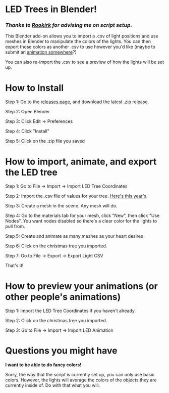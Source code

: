 # LED Trees in Blender!

### _Thanks to [Rookirk](https://github.com/Rookirk) for advising me on script setup._

This Blender add-on allows you to import a .csv of light positions and use meshes in Blender to manipulate the colors of the lights. You can then export those colors as another .csv to use however you'd like (maybe to submit an [animation somewhere](https://www.youtube.com/watch?v=WuMRJf6B5Q4)?)

You can also re-import the .csv to see a preview of how the lights will be set up.

# How to Install

Step 1: Go to the [releases page](https://github.com/ambiguousname/ParkerTreeBlenderAddOn/releases), and download the latest .zip release.

Step 2: Open Blender

Step 3: Click Edit -> Preferences

Step 4: Click "Install"

Step 5: Click on the .zip file you saved

# How to import, animate, and export the LED tree

Step 1: Go to File -> Import -> Import LED Tree Coordinates

Step 2: Import the .csv file of values for your tree. [Here's this year's](https://www.dropbox.com/s/lmccfutftplhh3b/coords_2021.csv?dl=0).

Step 3: Create a mesh in the scene. Any mesh will do.

Step 4: Go to the materials tab for your mesh, click "New", then click "Use Nodes". You want nodes disabled so there's a clear color for the lights to pull from.

Step 5: Create and animate as many meshes as your heart desires

Step 6: Click on the christmas tree you imported.

Step 7: Go to File -> Export -> Export Light CSV

That's it!

# How to preview your animations (or other people's animations)

Step 1: Import the LED Tree Coordinates if you haven't already.

Step 2: Click on the christmas tree you imported.

Step 3: Go to File -> Import -> Import LED Animation

# Questions you might have

**I want to be able to do fancy colors!**

Sorry, the way that the script is currently set up, you can only use basic colors. However, the lights will average the colors of the objects they are currently inside of. Do with that what you will.